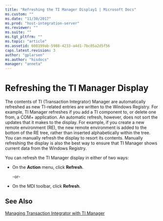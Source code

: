 ```yaml
---
title: "Refreshing the TI Manager Display1 | Microsoft Docs"
ms.custom: ""
ms.date: "11/30/2017"
ms.prod: "host-integration-server"
ms.reviewer: ""
ms.suite: ""
ms.tgt_pltfrm: ""
ms.topic: "article"
ms.assetid: 608199ab-5988-4233-a4d1-7bc05a2d5f56
caps.latest.revision: 3
author: "gplarsen"
ms.author: "hisdocs"
manager: "anneta"
---
```

# Refreshing the TI Manager Display
The contents of TI (Transaction Integrator) Manager are automatically refreshed as new TI-related entries are written to the Windows Registry. For example, TI Manager refreshes if you add a TI component to, or delete one from, a COM+ application. An automatic refresh, however, does not sort the updates that it makes to the display. For example, if you create a new remote environment (RE), the new remote environment is added to the bottom of the RE tree, rather than inserted alphabetically within the tree. You can manually refresh the display to resort its contents. Manually refreshing the display is also the best way to ensure that TI Manager shows current data from the Windows Registry.  
  
 You can refresh the TI Manager display in either of two ways:  
  
- On the **Action** menu, click **Refresh**.  
  
  -or-  
  
- On the MDI toolbar, click **Refresh**.  
  
## See Also  
 [Managing Transaction Integrator with TI Manager](../core/managing-transaction-integrator-with-ti-manager2.md)